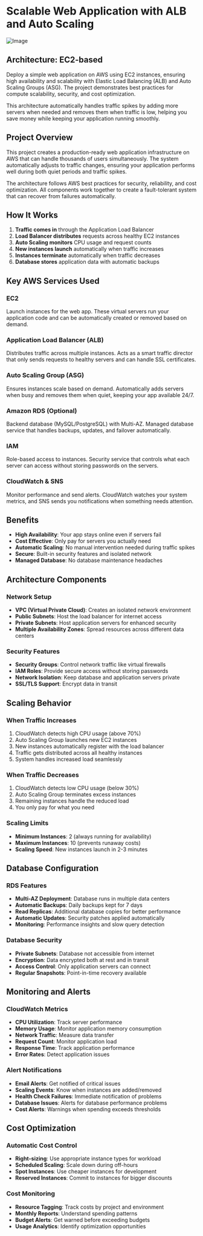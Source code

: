 # Scalable Web Application with ALB and Auto Scaling
![Image](https://github.com/user-attachments/assets/c1d2bdad-b5f4-4e2b-987a-bde8b64b8ac7)

## Architecture: EC2-based

Deploy a simple web application on AWS using EC2 instances, ensuring high availability and scalability with Elastic Load Balancing (ALB) and Auto Scaling Groups (ASG). The project demonstrates best practices for compute scalability, security, and cost optimization.

This architecture automatically handles traffic spikes by adding more servers when needed and removes them when traffic is low, helping you save money while keeping your application running smoothly.

## Project Overview

This project creates a production-ready web application infrastructure on AWS that can handle thousands of users simultaneously. The system automatically adjusts to traffic changes, ensuring your application performs well during both quiet periods and traffic spikes.

The architecture follows AWS best practices for security, reliability, and cost optimization. All components work together to create a fault-tolerant system that can recover from failures automatically.

## How It Works

1. **Traffic comes in** through the Application Load Balancer
2. **Load Balancer distributes** requests across healthy EC2 instances
3. **Auto Scaling monitors** CPU usage and request counts
4. **New instances launch** automatically when traffic increases
5. **Instances terminate** automatically when traffic decreases
6. **Database stores** application data with automatic backups

## Key AWS Services Used
### EC2
Launch instances for the web app. These virtual servers run your application code and can be automatically created or removed based on demand.

### Application Load Balancer (ALB)
Distributes traffic across multiple instances. Acts as a smart traffic director that only sends requests to healthy servers and can handle SSL certificates.

### Auto Scaling Group (ASG)
Ensures instances scale based on demand. Automatically adds servers when busy and removes them when quiet, keeping your app available 24/7.

### Amazon RDS (Optional)
Backend database (MySQL/PostgreSQL) with Multi-AZ. Managed database service that handles backups, updates, and failover automatically.

### IAM
Role-based access to instances. Security service that controls what each server can access without storing passwords on the servers.

### CloudWatch & SNS
Monitor performance and send alerts. CloudWatch watches your system metrics, and SNS sends you notifications when something needs attention.

## Benefits

- **High Availability**: Your app stays online even if servers fail
- **Cost Effective**: Only pay for servers you actually need
- **Automatic Scaling**: No manual intervention needed during traffic spikes  
- **Secure**: Built-in security features and isolated network
- **Managed Database**: No database maintenance headaches

## Architecture Components

### Network Setup
- **VPC (Virtual Private Cloud)**: Creates an isolated network environment
- **Public Subnets**: Host the load balancer for internet access
- **Private Subnets**: Host application servers for enhanced security
- **Multiple Availability Zones**: Spread resources across different data centers

### Security Features
- **Security Groups**: Control network traffic like virtual firewalls
- **IAM Roles**: Provide secure access without storing passwords
- **Network Isolation**: Keep database and application servers private
- **SSL/TLS Support**: Encrypt data in transit

## Scaling Behavior

### When Traffic Increases
1. CloudWatch detects high CPU usage (above 70%)
2. Auto Scaling Group launches new EC2 instances
3. New instances automatically register with the load balancer
4. Traffic gets distributed across all healthy instances
5. System handles increased load seamlessly

### When Traffic Decreases
1. CloudWatch detects low CPU usage (below 30%)
2. Auto Scaling Group terminates excess instances
3. Remaining instances handle the reduced load
4. You only pay for what you need

### Scaling Limits
- **Minimum Instances**: 2 (always running for availability)
- **Maximum Instances**: 10 (prevents runaway costs)
- **Scaling Speed**: New instances launch in 2-3 minutes

## Database Configuration

### RDS Features
- **Multi-AZ Deployment**: Database runs in multiple data centers
- **Automatic Backups**: Daily backups kept for 7 days
- **Read Replicas**: Additional database copies for better performance
- **Automatic Updates**: Security patches applied automatically
- **Monitoring**: Performance insights and slow query detection

### Database Security
- **Private Subnets**: Database not accessible from internet
- **Encryption**: Data encrypted both at rest and in transit
- **Access Control**: Only application servers can connect
- **Regular Snapshots**: Point-in-time recovery available

## Monitoring and Alerts

### CloudWatch Metrics
- **CPU Utilization**: Track server performance
- **Memory Usage**: Monitor application memory consumption
- **Network Traffic**: Measure data transfer
- **Request Count**: Monitor application load
- **Response Time**: Track application performance
- **Error Rates**: Detect application issues

### Alert Notifications
- **Email Alerts**: Get notified of critical issues
- **Scaling Events**: Know when instances are added/removed
- **Health Check Failures**: Immediate notification of problems
- **Database Issues**: Alerts for database performance problems
- **Cost Alerts**: Warnings when spending exceeds thresholds

## Cost Optimization

### Automatic Cost Control
- **Right-sizing**: Use appropriate instance types for workload
- **Scheduled Scaling**: Scale down during off-hours
- **Spot Instances**: Use cheaper instances for development
- **Reserved Instances**: Commit to instances for bigger discounts

### Cost Monitoring
- **Resource Tagging**: Track costs by project and environment
- **Monthly Reports**: Understand spending patterns
- **Budget Alerts**: Get warned before exceeding budgets
- **Usage Analytics**: Identify optimization opportunities

